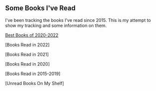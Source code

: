 ## Some Books I've Read

I've been tracking the books I've read since 2015. This is my attempt to show my tracking and some information on them.

[Best Books of 2020-2022](https://jacksongr.github.io/Books/BestBooks2020-2022.html)

[Books Read in 2022]

[Books Read in 2021]

[Books Read in 2020]

[Books Read in 2015-2019]

[Unread Books On My Shelf]
